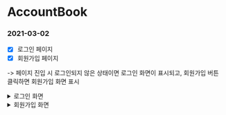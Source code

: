 # AccountBook

### 2021-03-02

- [x] 로그인 페이지
- [x] 회원가입 페이지

-> 페이지 진입 시 로그인되지 않은 상태이면 로그인 화면이 표시되고, 회원가입 버튼 클릭하면 회원가입 화면 표시

<details>
  <summary>로그인 화면</summary>
  
![로그인](https://user-images.githubusercontent.com/61968474/109674511-52e7f980-7bba-11eb-81c4-f4a92e90b85e.PNG)

</details>

<details>
  <summary>회원가입 화면</summary>

![회원가입](https://user-images.githubusercontent.com/61968474/109675674-5760e200-7bbb-11eb-87fd-3f3c2b0c7a6c.png)

</details>
